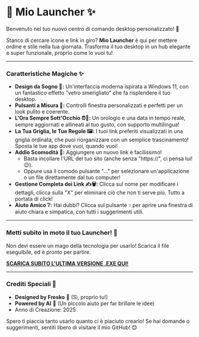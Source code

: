 # 🚀 Mio Launcher ✨

Benvenuto nel tuo nuovo centro di comando desktop personalizzato! 🎉

Stanco di cercare icone e link in giro? **Mio Launcher** è qui per mettere ordine e stile nella tua giornata. Trasforma il tuo desktop in un hub elegante e super funzionale, proprio come lo vuoi tu!

---

### Caratteristiche Magiche ✨

*   **Design da Sogno 🤩:** Un'interfaccia moderna ispirata a Windows 11, con un fantastico effetto "vetro smerigliato" che fa risplendere il tuo desktop.
*   **Pulsanti a Misura 🤏:** Controlli finestra personalizzati e perfetti per un look pulito e coerente.
*   **L'Ora Sempre Sott'Occhio ⏰📆:** Un orologio e una data in tempo reale, sempre aggiornati e allineati al tuo gusto, con supporto multilingua!
*   **La Tua Griglia, le Tue Regole 🖼️:** I tuoi link preferiti visualizzati in una griglia ordinata, che puoi riorganizzare con un semplice trascinamento! Sposta le tue app dove vuoi, quando vuoi!
*   **Addio Scomodità 👋:** Aggiungere un nuovo link è facilissimo!
    *   Basta incollare l'URL del tuo sito (anche senza "https://", ci pensa lui! 😉).
    *   Oppure usa il comodo pulsante "..." per selezionare un'applicazione o un file direttamente dal tuo computer!
*   **Gestione Completa dei Link ✍️🗑️:** Clicca sul nome per modificare i dettagli, clicca sulla "X" per eliminare ciò che non ti serve più. Tutto a portata di click!
*   **Aiuto Amico ❔:** Hai dubbi? Clicca sul pulsante `❔` per aprire una finestra di aiuto chiara e simpatica, con tutti i suggerimenti utili.

---

### Metti subito in moto il tuo Launcher! 🚀

Non devi essere un mago della tecnologia per usarlo! Scarica il file eseguibile, ed è pronto per partire.

[**SCARICA SUBITO L'ULTIMA VERSIONE .EXE QUI!**](https://github.com/Fresko3000/mio_launcher/releases)

---

### Crediti Speciali 💖

*   **Designed by Fresko** 🎨 (Sì, proprio tu!)
*   **Powered by AI** 🤖 (Un piccolo aiuto per far brillare le idee)
*   Anno di Creazione: 2025

Spero ti piaccia tanto usarlo quanto ci è piaciuto crearlo! Se hai domande o suggerimenti, sentiti libero di visitare il mio GitHub! 😊
